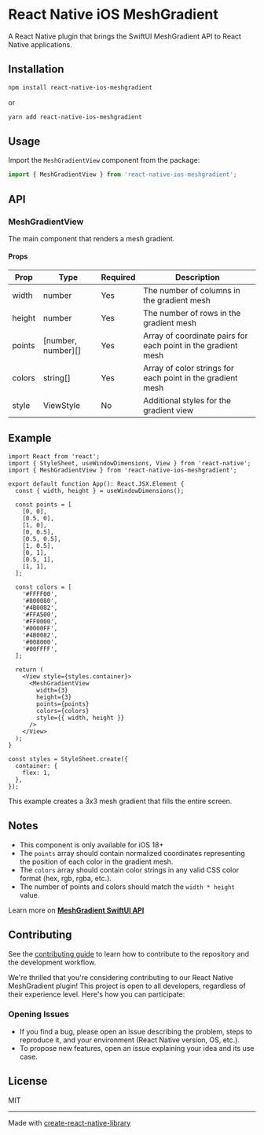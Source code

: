 # React Native iOS MeshGradient

A React Native plugin that brings the SwiftUI MeshGradient API to React Native applications.

## Installation

```bash
npm install react-native-ios-meshgradient
```

or

```bash
yarn add react-native-ios-meshgradient
```

## Usage

Import the `MeshGradientView` component from the package:

```javascript
import { MeshGradientView } from 'react-native-ios-meshgradient';
```

## API

### MeshGradientView

The main component that renders a mesh gradient.

#### Props

| Prop     | Type                | Required | Description                                                   |
|----------|---------------------|----------|---------------------------------------------------------------|
| width    | number              | Yes      | The number of columns in the gradient mesh                    |
| height   | number              | Yes      | The number of rows in the gradient mesh                       |
| points   | [number, number][]  | Yes      | Array of coordinate pairs for each point in the gradient mesh |
| colors   | string[]            | Yes      | Array of color strings for each point in the gradient mesh    |
| style    | ViewStyle           | No       | Additional styles for the gradient view                       |

## Example

```tsx
import React from 'react';
import { StyleSheet, useWindowDimensions, View } from 'react-native';
import { MeshGradientView } from 'react-native-ios-meshgradient';

export default function App(): React.JSX.Element {
  const { width, height } = useWindowDimensions();

  const points = [
    [0, 0],
    [0.5, 0],
    [1, 0],
    [0, 0.5],
    [0.5, 0.5],
    [1, 0.5],
    [0, 1],
    [0.5, 1],
    [1, 1],
  ];

  const colors = [
    '#FFFF00',
    '#800080',
    '#4B0082',
    '#FFA500',
    '#FF0000',
    '#0000FF',
    '#4B0082',
    '#008000',
    '#00FFFF',
  ];

  return (
    <View style={styles.container}>
      <MeshGradientView
        width={3}
        height={3}
        points={points}
        colors={colors}
        style={{ width, height }}
      />
    </View>
  );
}

const styles = StyleSheet.create({
  container: {
    flex: 1,
  },
});
```

This example creates a 3x3 mesh gradient that fills the entire screen.

## Notes
- This component is only available for iOS 18+
- The `points` array should contain normalized coordinates representing the position of each color in the gradient mesh.
- The `colors` array should contain color strings in any valid CSS color format (hex, rgb, rgba, etc.).
- The number of points and colors should match the `width * height` value.

Learn more on [**MeshGradient SwiftUI API**](https://developer.apple.com/documentation/SwiftUI/MeshGradient)

## Contributing

See the [contributing guide](CONTRIBUTING.md) to learn how to contribute to the repository and the development workflow.

We're thrilled that you're considering contributing to our React Native MeshGradient plugin! This project is open to all developers, regardless of their experience level. Here's how you can participate:

### Opening Issues

- If you find a bug, please open an issue describing the problem, steps to reproduce it, and your environment (React Native version, OS, etc.).
- To propose new features, open an issue explaining your idea and its use case.

## License

MIT

---

Made with [create-react-native-library](https://github.com/callstack/react-native-builder-bob)
